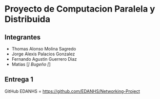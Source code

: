# Proyecto de Computacion Paralela y Distribuida
## Integrantes
* Thomas Alonso Molina Sagredo
* Jorge Alexis Palacios Gonzalez
* Fernando Agustin Guerrero Diaz
* Matias [_] Bugeño [_]

## Entrega 1 
GitHub EDANHS = https://github.com/EDANHS/Networking-Project
